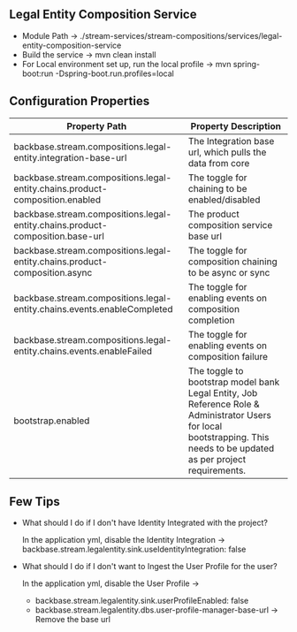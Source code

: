 ## Legal Entity Composition Service

- Module Path -> ./stream-services/stream-compositions/services/legal-entity-composition-service
- Build the service -> mvn clean install
- For Local environment set up, run the local profile -> mvn spring-boot:run -Dspring-boot.run.profiles=local

## Configuration Properties

| Property Path                                                                 | Property Description                                                                                                                                                     |
|-------------------------------------------------------------------------------|--------------------------------------------------------------------------------------------------------------------------------------------------------------------------|
| backbase.stream.compositions.legal-entity.integration-base-url                | The Integration base url, which pulls the data from core                                                                                                                 |
| backbase.stream.compositions.legal-entity.chains.product-composition.enabled  | The toggle for chaining to be enabled/disabled                                                                                                                           |
| backbase.stream.compositions.legal-entity.chains.product-composition.base-url | The product composition service base url                                                                                                                                 |
| backbase.stream.compositions.legal-entity.chains.product-composition.async    | The toggle for composition chaining to be async or sync                                                                                                                  |
| backbase.stream.compositions.legal-entity.chains.events.enableCompleted       | The toggle for enabling events on composition completion                                                                                                                 |
| backbase.stream.compositions.legal-entity.chains.events.enableFailed          | The toggle for enabling events on composition failure                                                                                                                    |
| bootstrap.enabled                                                             | The toggle to bootstrap model bank Legal Entity, Job Reference Role & Administrator Users for local bootstrapping. This needs to be updated as per project requirements. |

## Few Tips

- What should I do if I don't have Identity Integrated with the project?

  In the application yml, disable the Identity Integration ->
  backbase.stream.legalentity.sink.useIdentityIntegration: false

- What should I do if I don't want to Ingest the User Profile for the user?

  In the application yml, disable the User Profile ->

    - backbase.stream.legalentity.sink.userProfileEnabled: false
    - backbase.stream.legalentity.dbs.user-profile-manager-base-url -> Remove the base url
